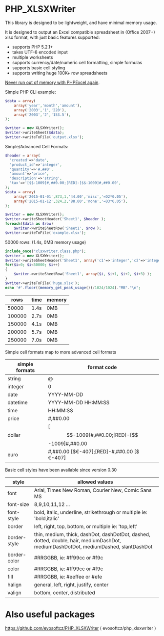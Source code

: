 PHP_XLSXWriter
==============

This library is designed to be lightweight, and have minimal memory usage.

It is designed to output an Excel compatible spreadsheet in (Office 2007+) xlsx format, with just basic features supported:
* supports PHP 5.2.1+
* takes UTF-8 encoded input
* multiple worksheets
* supports currency/date/numeric cell formatting, simple formulas
* supports basic cell styling
* supports writing huge 100K+ row spreadsheets

[Never run out of memory with PHPExcel again](https://github.com/mk-j/PHP_XLSXWriter).

Simple PHP CLI example:
```php
$data = array(
    array('year','month','amount'),
    array('2003','1','220'),
    array('2003','2','153.5'),
);

$writer = new XLSXWriter();
$writer->writeSheet($data);
$writer->writeToFile('output.xlsx');
```

Simple/Advanced Cell Formats:
```php
$header = array(
  'created'=>'date',
  'product_id'=>'integer',
  'quantity'=>'#,##0',
  'amount'=>'price',
  'description'=>'string',
  'tax'=>'[$$-1009]#,##0.00;[RED]-[$$-1009]#,##0.00',
);
$data = array(
    array('2015-01-01',873,1,'44.00','misc','=D2*0.05'),
    array('2015-01-12',324,2,'88.00','none','=D3*0.05'),
);

$writer = new XLSXWriter();
$writer->writeSheetHeader('Sheet1', $header );
foreach($data as $row)
	$writer->writeSheetRow('Sheet1', $row );
$writer->writeToFile('example.xlsx');
```

50000 rows: (1.4s, 0MB memory usage)
```php
include_once("xlsxwriter.class.php");
$writer = new XLSXWriter();
$writer->writeSheetHeader('Sheet1', array('c1'=>'integer','c2'=>'integer','c3'=>'integer','c4'=>'integer') );
for($i=0; $i<50000; $i++)
{
    $writer->writeSheetRow('Sheet1', array($i, $i+1, $i+2, $i+3) );
}
$writer->writeToFile('huge.xlsx');
echo '#'.floor((memory_get_peak_usage())/1024/1024)."MB"."\n";
```
| rows   | time | memory |
| ------ | ---- | ------ |
|  50000 | 1.4s | 0MB    |
| 100000 | 2.7s | 0MB    |
| 150000 | 4.1s | 0MB    |
| 200000 | 5.7s | 0MB    |
| 250000 | 7.0s | 0MB    |

Simple cell formats map to more advanced cell formats

| simple formats | format code |
| ---------- | ---- |
| string   | @ |
| integer  | 0 |
| date     | YYYY-MM-DD |
| datetime | YYYY-MM-DD HH:MM:SS |
| time     | HH:MM:SS |
| price    | #,##0.00 |
| dollar   | [$$-1009]#,##0.00;[RED]-[$$-1009]#,##0.00 |
| euro     | #,##0.00 [$€-407];[RED]-#,##0.00 [$€-407] |


Basic cell styles have been available since version 0.30

| style        | allowed values |
| ------------ | ---- |
| font         | Arial, Times New Roman, Courier New, Comic Sans MS |
| font-size    | 8,9,10,11,12 ... |
| font-style   | bold, italic, underline, strikethrough or multiple ie: 'bold,italic' |
| border       | left, right, top, bottom,   or multiple ie: 'top,left' |
| border-style | thin, medium, thick, dashDot, dashDotDot, dashed, dotted, double, hair, mediumDashDot, mediumDashDotDot, mediumDashed, slantDashDot |
| border-color | #RRGGBB, ie: #ff99cc or #f9c |
| color        | #RRGGBB, ie: #ff99cc or #f9c |
| fill         | #RRGGBB, ie: #eeffee or #efe |
| halign       | general, left, right, justify, center |
| valign       | bottom, center, distributed |


# Also useful packages

https://github.com/evosoftcz/PHP_XLSXWriter ( evosoftcz/php_xlsxwriter )
